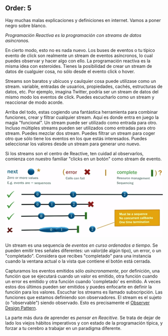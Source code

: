 Order: 5
---

Hay muchas malas explicaciones y definiciones en internet. Vamos a poner negro sobre blanco.

_Programación Reactiva es la programación con streams de datos asíncronos._

En cierto modo, esto no es nada nuevo. Los buses de eventos o tu típico evento de click son realmente un stream de eventos asíncronos, lo cual puedes observar y hacer algo con ello. La programación reactiva es la misma idea con esteroides. Tienes la posibilidad de crear un stream de datos de cualguier cosa, no sólo desde el evento click o hover.

Streams son baratos y ubícuos y caulquier cosa puede utilizase como un stream. variable, entradas de usuarios, propiedades, cachés, estructuras de datos, etc. Por ejemplo, imagina Twitter, podría ser un stream de datos del mismo modo los eventos de click. Puedes escucharlo como un stream y reaccionar de modo acorde.

Arriba del todo, estas cogiendo una fantástica herramienta para combinar funciones, crear y filtrar cualquier stream. Aquí es donde entra en juego la magia "funcional". Un stream puede ser utilizado como entrada para otro. Incluso múltiples streams pueden ser utilizados como entradas para otro stream. Puedes mezclar dos stream. Puedes filtrar un stream para coger otro que sólo tiene los eventos en los que estás interesados. Puedes seleccionar los valores desde un stream para generar uno nuevo.

Si los streams son el centro de Reactive, ten cuidad al observarlos, comienza con nuestro familiar "clicks en un botón" como stream de evento.

![](marble-diagrams.jpg)

Un stream es una sequencia de _eventos en curso ordenados a tiempo_. Se pueden emitir tres señales diferentes: un valor(de algún tipo), un error, o un "completado". Considera que recibes "completado" para una instancia cuando la ventana actual o la vista que contiene el botón está cerrada.

Capturamos los eventos emitidos sólo _asíncronamente_, por definición, una función que se ejecutará cuando un valor es emitido, otra función cuando un error es emitido y otra función cuando 'completado' es emitido. A veces estos dos últimos pueden ser emitidos y puedes enfocarte en definir la función para los valores. Escuchar los streams es llamado subscripción. Las funciones que estamos definiendo son observadores. El stream es el sujeto (o "observable") siendo observado. Esto es precisamente el [Observer Design Pattern](https://en.wikipedia.org/wiki/Observer_pattern).

La parte más dura de aprender es _pensar en Reacitive_. Se trata de dejar de lado los viejos hábitos imperativos y con estado de la programación típica, y forzar a tu cerebro a trabajar en un paradigma diferente.